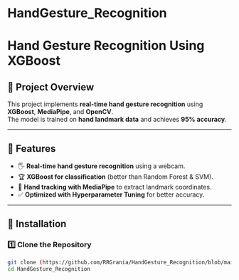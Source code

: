 # HandGesture_Recognition
# Hand Gesture Recognition Using XGBoost

## 📌 Project Overview
This project implements **real-time hand gesture recognition** using **XGBoost**, **MediaPipe**, and **OpenCV**.  
The model is trained on **hand landmark data** and achieves **95% accuracy**.

---

## 📌 Features
- 🖐️ **Real-time hand gesture recognition** using a webcam.  
- 🏆 **XGBoost for classification** (better than Random Forest & SVM).  
- 🎯 **Hand tracking with MediaPipe** to extract landmark coordinates.  
- ✅ **Optimized with Hyperparameter Tuning** for better accuracy.  

---

## 📌 Installation
### 1️⃣ Clone the Repository  
```sh
git clone (https://github.com/RRGrania/HandGesture_Recognition/blob/main/README.md)
cd HandGesture_Recognition
